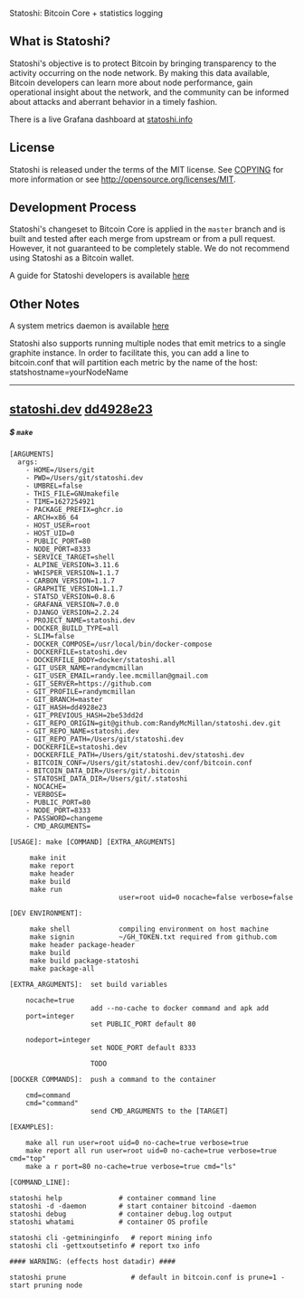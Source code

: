 Statoshi: Bitcoin Core + statistics logging

What is Statoshi?
----------------

Statoshi's objective is to protect Bitcoin by bringing transparency to the activity
occurring on the node network. By making this data available, Bitcoin developers can
learn more about node performance, gain operational insight about the network, and
the community can be informed about attacks and aberrant behavior in a timely fashion.

There is a live Grafana dashboard at [statoshi.info](https://statoshi.info)

License
-------

Statoshi is released under the terms of the MIT license. See [COPYING](COPYING) for more
information or see http://opensource.org/licenses/MIT.

Development Process
-------

Statoshi's changeset to Bitcoin Core is applied in the `master` branch and is
built and tested after each merge from upstream or from a pull request. However,
it not guaranteed to be completely stable. We do not recommend using Statoshi
as a Bitcoin wallet.

A guide for Statoshi developers is available [here](https://blog.lopp.net/statoshi-developer-s-guide/)

Other Notes
-------

A system metrics daemon is available [here](https://github.com/jlopp/bitcoin-utils/blob/master/systemMetricsDaemon.py)

Statoshi also supports running multiple nodes that emit metrics to a single graphite instance.
In order to facilitate this, you can add a line to bitcoin.conf that will partition each
metric by the name of the host: statshostname=yourNodeName

----
## [statoshi.dev](https://github.com/randymcmillan/statoshi.dev) [dd4928e23](https://github.com/randymcmillan/statoshi.dev/commit/dd4928e23)
##### &#36; <code>make</code>

	[ARGUMENTS]	
      args:
        - HOME=/Users/git
        - PWD=/Users/git/statoshi.dev
        - UMBREL=false
        - THIS_FILE=GNUmakefile
        - TIME=1627254921
        - PACKAGE_PREFIX=ghcr.io
        - ARCH=x86_64
        - HOST_USER=root
        - HOST_UID=0
        - PUBLIC_PORT=80
        - NODE_PORT=8333
        - SERVICE_TARGET=shell
        - ALPINE_VERSION=3.11.6
        - WHISPER_VERSION=1.1.7
        - CARBON_VERSION=1.1.7
        - GRAPHITE_VERSION=1.1.7
        - STATSD_VERSION=0.8.6
        - GRAFANA_VERSION=7.0.0
        - DJANGO_VERSION=2.2.24
        - PROJECT_NAME=statoshi.dev
        - DOCKER_BUILD_TYPE=all
        - SLIM=false
        - DOCKER_COMPOSE=/usr/local/bin/docker-compose
        - DOCKERFILE=statoshi.dev
        - DOCKERFILE_BODY=docker/statoshi.all
        - GIT_USER_NAME=randymcmillan
        - GIT_USER_EMAIL=randy.lee.mcmillan@gmail.com
        - GIT_SERVER=https://github.com
        - GIT_PROFILE=randymcmillan
        - GIT_BRANCH=master
        - GIT_HASH=dd4928e23
        - GIT_PREVIOUS_HASH=2be53dd2d
        - GIT_REPO_ORIGIN=git@github.com:RandyMcMillan/statoshi.dev.git
        - GIT_REPO_NAME=statoshi.dev
        - GIT_REPO_PATH=/Users/git/statoshi.dev
        - DOCKERFILE=statoshi.dev
        - DOCKERFILE_PATH=/Users/git/statoshi.dev/statoshi.dev
        - BITCOIN_CONF=/Users/git/statoshi.dev/conf/bitcoin.conf
        - BITCOIN_DATA_DIR=/Users/git/.bitcoin
        - STATOSHI_DATA_DIR=/Users/git/.statoshi
        - NOCACHE=
        - VERBOSE=
        - PUBLIC_PORT=80
        - NODE_PORT=8333
        - PASSWORD=changeme
        - CMD_ARGUMENTS=

	[USAGE]: make [COMMAND] [EXTRA_ARGUMENTS]	

		 make init
		 make report
		 make header
		 make build
		 make run
		                       user=root uid=0 nocache=false verbose=false

	[DEV ENVIRONMENT]:	

		 make shell            compiling environment on host machine
		 make signin           ~/GH_TOKEN.txt required from github.com
		 make header package-header
		 make build
		 make build package-statoshi
		 make package-all

	[EXTRA_ARGUMENTS]:	set build variables	

		nocache=true
		            	add --no-cache to docker command and apk add 
		port=integer
		            	set PUBLIC_PORT default 80

		nodeport=integer
		            	set NODE_PORT default 8333

		            	TODO

	[DOCKER COMMANDS]:	push a command to the container	

		cmd=command 	
		cmd="command"	
		             	send CMD_ARGUMENTS to the [TARGET]

	[EXAMPLES]:

		make all run user=root uid=0 no-cache=true verbose=true
		make report all run user=root uid=0 no-cache=true verbose=true cmd="top"
		make a r port=80 no-cache=true verbose=true cmd="ls"

	[COMMAND_LINE]:

	statoshi help              # container command line
	statoshi -d -daemon        # start container bitcoind -daemon
	statoshi debug             # container debug.log output
	statoshi whatami           # container OS profile

	statoshi cli -getmininginfo   # report mining info
	statoshi cli -gettxoutsetinfo # report txo info

	#### WARNING: (effects host datadir) ####
	
	statoshi prune                # default in bitcoin.conf is prune=1 - start pruning node
	
